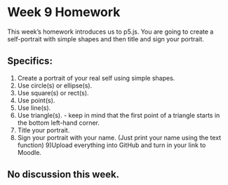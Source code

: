 # Week 9 Homework

This week’s homework introduces us to p5.js. You are going to create a self-portrait with simple shapes and then title and sign your portrait.

## Specifics:
1) Create a portrait of your real self using simple shapes.
2) Use circle(s) or ellipse(s).
3) Use square(s) or rect(s).
4) Use point(s).
5) Use line(s).
6) Use triangle(s). - keep in mind that the first point of a triangle starts in the bottom left-hand corner.
7) Title your portrait.
8) Sign your portrait with your name. (Just print your name using the text function)
9)Upload everything into GitHub and turn in your link to Moodle.

## No discussion this week.
